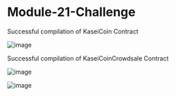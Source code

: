 # Module-21-Challenge

Successful compilation of KaseiCoin Contract 

![image](https://github.com/ZekeH43/Module-21-Challenge/assets/143846311/d31e862d-87dd-4f94-aabe-752f336ec802)


Successful compilation of KaseiCoinCrowdsale Contract

![image](https://github.com/ZekeH43/Module-21-Challenge/assets/143846311/4afdf5f9-647b-449d-ab67-36a3f4aae5b3)



![image](https://github.com/ZekeH43/Module-21-Challenge/assets/143846311/3b28e74b-e67c-4aa0-b2cb-a84fc1ca113b)
